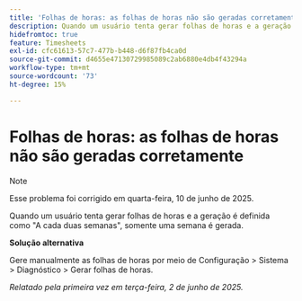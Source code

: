 ```yaml
---
title: 'Folhas de horas: as folhas de horas não são geradas corretamente'
description: Quando um usuário tenta gerar folhas de horas e a geração é definida como A cada duas semanas, somente uma semana é gerada.
hidefromtoc: true
feature: Timesheets
exl-id: cfc61613-57c7-477b-b448-d6f87fb4ca0d
source-git-commit: d4655e47130729985089c2ab6880e4db4f43294a
workflow-type: tm+mt
source-wordcount: '73'
ht-degree: 15%

---
```


# Folhas de horas: as folhas de horas não são geradas corretamente

>[!NOTE]
>
>Esse problema foi corrigido em quarta-feira, 10 de junho de 2025.

Quando um usuário tenta gerar folhas de horas e a geração é definida como &quot;A cada duas semanas&quot;, somente uma semana é gerada.

**Solução alternativa**

Gere manualmente as folhas de horas por meio de Configuração > Sistema > Diagnóstico > Gerar folhas de horas.

_Relatado pela primeira vez em terça-feira, 2 de junho de 2025._
